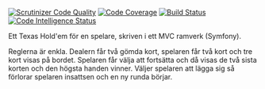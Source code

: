 [![Scrutinizer Code Quality](https://scrutinizer-ci.com/g/tomas-zw/mvc_report/badges/quality-score.png?b=main)](https://scrutinizer-ci.com/g/tomas-zw/mvc_report/?branch=main)
[![Code Coverage](https://scrutinizer-ci.com/g/tomas-zw/mvc_report/badges/coverage.png?b=main)](https://scrutinizer-ci.com/g/tomas-zw/mvc_report/?branch=main)
[![Build Status](https://scrutinizer-ci.com/g/tomas-zw/mvc_report/badges/build.png?b=main)](https://scrutinizer-ci.com/g/tomas-zw/mvc_report/build-status/main)
[![Code Intelligence Status](https://scrutinizer-ci.com/g/tomas-zw/mvc_report/badges/code-intelligence.svg?b=main)](https://scrutinizer-ci.com/code-intelligence)

Ett Texas Hold'em för en spelare, skriven i ett MVC ramverk (Symfony).

Reglerna är enkla. Dealern får två gömda kort, spelaren får två kort och tre 
kort visas på bordet. Spelaren får välja att fortsätta och då visas de två sista 
korten och den högsta handen vinner. Väljer spelaren att lägga sig så förlorar 
spelaren insattsen och en ny runda börjar.
